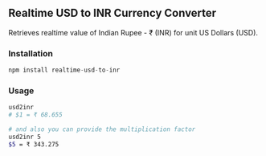 ## Realtime USD to INR Currency Converter

Retrieves realtime value of Indian Rupee - ₹ (INR) for unit US Dollars (USD).

### Installation

```javascript
npm install realtime-usd-to-inr
```

### Usage

```sh
usd2inr
# $1 = ₹ 68.655

# and also you can provide the multiplication factor
usd2inr 5
$5 = ₹ 343.275
```
